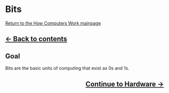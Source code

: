 # Bits

[Return to the How Computers Work mainpage](https://luger-lab.github.io/coding-tutorials/basic_computing_computers/)

## <div style="text-align: left">[&larr; Back to contents](https://luger-lab.github.io/coding-tutorials/basic_computing_computers/)

## Goal
Bits are the basic units of computing that exist as 0s and 1s.

## <div style="text-align: right">[Continue to Hardware &rarr;](https://luger-lab.github.io/coding-tutorials/basic_computing_computers/hardware/)
